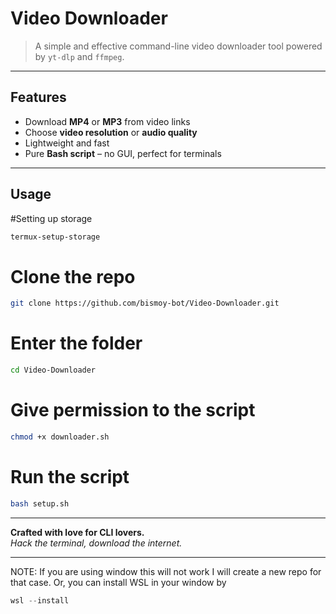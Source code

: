 # Video Downloader



> A simple and effective command-line video downloader tool powered by `yt-dlp` and `ffmpeg`.


---

## Features
- Download **MP4** or **MP3** from video links
- Choose **video resolution** or **audio quality**
- Lightweight and fast
- Pure **Bash script** – no GUI, perfect for terminals

---

## Usage
#Setting up storage

```bash
termux-setup-storage
```
# Clone the repo

```bash
git clone https://github.com/bismoy-bot/Video-Downloader.git
```
# Enter the folder
```bash
cd Video-Downloader
```
# Give permission to the script
```bash
chmod +x downloader.sh
```
# Run the script
```bash
bash setup.sh
```
---

**Crafted with love for CLI lovers.**  
*Hack the terminal, download the internet.*


---
NOTE: If you are using window this will not work I will create a new repo for that case.
Or, you can install WSL in your window by 
```ps1
wsl --install
```
